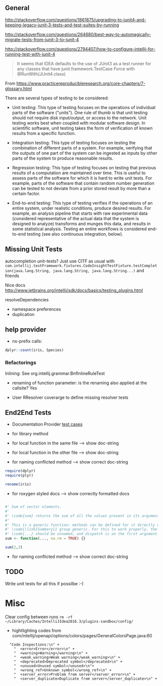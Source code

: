 
General
--------

http://stackoverflow.com/questions/1861875/upgrading-to-junit4-and-keeping-legacy-junit-3-tests-and-test-suites-by-running

http://stackoverflow.com/questions/264680/best-way-to-automagically-migrate-tests-from-junit-3-to-junit-4

http://stackoverflow.com/questions/2794407/how-to-configure-intellij-for-running-test-with-junit-4
> It seems that IDEA defaults to the use of JUnit3 as a test runner for any classes that have junit.framework.TestCase
> Force with @RunWith(JUnit4.class)



From https://www.practicereproducibleresearch.org/core-chapters/7-glossary.html

There are several types of testing to be considered:

* Unit testing: This type of testing focuses on the operations of individual parts of the software ("units"). One rule of thumb is that unit testing should not require disk input/output, or access to the network. Unit testing works best when coupled with modular software design. In scientific software, unit testing takes the form of verification of known results from a specific function.

* Integration testing: This type of testing focuses on testing the combination of different parts of a system. For example, verifying that the outputs of one part of the system can be ingested as inputs by other parts of the system to produce reasonable results.

* Regression testing: This type of testing focuses on testing that previous results of a computation are maintained over time. This is useful to assess parts of the software for which it is hard to write unit tests. For example, parts of the software that contain random number generation can be tested to not deviate from a prior stored result by more than a certain factor.

* End-to-end testing: This type of testing verifies if the operations of an entire system, under realistic conditions, produce desired results. For example, an analysis pipeline that starts with raw experimental data (considered representative of the actual data that the system is designed to analyze) transforms and munges this data, and results in some statistical analysis. Testing an entire workflows is considered end-to-end testing (see also continuous integration, below).



Missing Unit Tests
------------------

autocompletion unit-tests? Just use CITF as usual with `com.intellij.testFramework.fixtures.CodeInsightTestFixture.testCompletion(java.lang.String, java.lang.String, java.lang.String...)` and friends

Nice docs
http://www.jetbrains.org/intellij/sdk/docs/basics/testing_plugins.html

resolveDependencies

* namespace preferences
* duplication

## help provider

* ns-prefix calls:
```r
dplyr::count(iris, Species)
```

### Refactorings

Inlining: See org.intellij.grammar.BnfInlineRuleTest


* renaming of function parameter: is the renaming also applied at the callsite? Yes

* User RResolver coverarge to define missing resolver tests

End2End Tests
-------------

* Documentation Provider [test cases](testData/end_to_end/doc_lookup.R)

* for library method
* for local function in the same file --> show doc-string
* for local function in the other file --> show doc-string
* for naming conflicted method --> show correct doc-string
```r
require(dplyr)
require(plyr)

rename(iris)
```

* for roxygen styled docs --> show correctly formatted docs
```r

#' Sum of vector elements.
#' 
#' \code{sum} returns the sum of all the values present in its arguments.
#' 
#' This is a generic function: methods can be defined for it directly or via the
#' \code{\link{Summary}} group generic. For this to work properly, the arguments
#' \code{...} should be unnamed, and dispatch is on the first argument.
sum <- function(..., na.rm = TRUE) {}

sum(2,3)

```

* for naming conflicted method --> show correct doc-string



TODO
----

Write unit tests for all this if possilbe :-)


Misc
====

Clear config between runs 
`rm -rf ~/Library/Caches/IntelliJIdea2016.3/plugins-sandbox/config/`

* hightlighting codes from com/intellij/openapi/options/colors/pages/GeneralColorsPage.java:60 
```
  "Code Inspections:\n" +
    "  <error>Error</error>\n" +
    "  <warning>Warning</warning>\n" +
    "  <weak_warning>Weak warning</weak_warning>\n" +
    "  <deprecated>Deprecated symbol</deprecated>\n" +
    "  <unused>Unused symbol</unused>\n"+
    "  <wrong_ref>Unknown symbol</wrong_ref>\n" +
    "  <server_error>Problem from server</server_error>\n" +
    "  <server_duplicate>Duplicate from server</server_duplicate>\n" +
```
